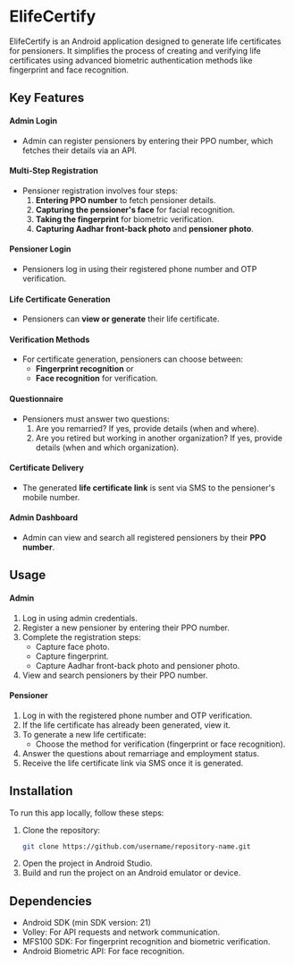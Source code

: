 # ElifeCertify

ElifeCertify is an Android application designed to generate life certificates for pensioners. It simplifies the process of creating and verifying life certificates using advanced biometric authentication methods like fingerprint and face recognition.

## Key Features

#### Admin Login
- Admin can register pensioners by entering their PPO number, which fetches their details via an API.

#### Multi-Step Registration
- Pensioner registration involves four steps:
  1. **Entering PPO number** to fetch pensioner details.
  2. **Capturing the pensioner's face** for facial recognition.
  3. **Taking the fingerprint** for biometric verification.
  4. **Capturing Aadhar front-back photo** and **pensioner photo**.

#### Pensioner Login
- Pensioners log in using their registered phone number and OTP verification.

#### Life Certificate Generation
- Pensioners can **view or generate** their life certificate.

#### Verification Methods
- For certificate generation, pensioners can choose between:
  - **Fingerprint recognition** or 
  - **Face recognition** for verification.

#### Questionnaire
- Pensioners must answer two questions:
  1. Are you remarried? If yes, provide details (when and where).
  2. Are you retired but working in another organization? If yes, provide details (when and which organization).

#### Certificate Delivery
- The generated **life certificate link** is sent via SMS to the pensioner's mobile number.

#### Admin Dashboard
- Admin can view and search all registered pensioners by their **PPO number**.

## Usage

#### Admin
1. Log in using admin credentials.
2. Register a new pensioner by entering their PPO number.
3. Complete the registration steps:
   - Capture face photo.
   - Capture fingerprint.
   - Capture Aadhar front-back photo and pensioner photo.
4. View and search pensioners by their PPO number.

#### Pensioner
1. Log in with the registered phone number and OTP verification.
2. If the life certificate has already been generated, view it.
3. To generate a new life certificate:
   - Choose the method for verification (fingerprint or face recognition).
4. Answer the questions about remarriage and employment status.
5. Receive the life certificate link via SMS once it is generated.

## Installation

To run this app locally, follow these steps:

1. Clone the repository:
   ```bash
   git clone https://github.com/username/repository-name.git
   ```
2. Open the project in Android Studio.
3. Build and run the project on an Android emulator or device.

## Dependencies
- Android SDK (min SDK version: 21)
- Volley: For API requests and network communication.
- MFS100 SDK: For fingerprint recognition and biometric verification.
- Android Biometric API: For face recognition.
